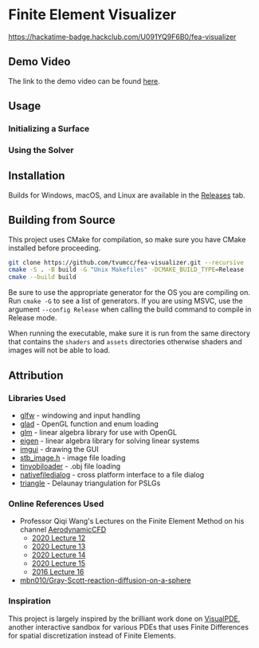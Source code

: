 # Finite Element Visualizer
https://hackatime-badge.hackclub.com/U091YQ9F6B0/fea-visualizer

## Demo Video
The link to the demo video can be found [here]().

## Usage

### Initializing a Surface

### Using the Solver

## Installation
Builds for Windows, macOS, and Linux are available in the [Releases](https://github.com/tvumcc/fea-visualizer/releases) tab.

## Building from Source
This project uses CMake for compilation, so make sure you have CMake installed before proceeding.

```bash
git clone https://github.com/tvumcc/fea-visualizer.git --recursive
cmake -S . -B build -G "Unix Makefiles" -DCMAKE_BUILD_TYPE=Release
cmake --build build
```

Be sure to use the appropriate generator for the OS you are compiling on. Run `cmake -G` to see a list of generators. If you are using MSVC, use the argument `--config Release` when calling the build command to compile in Release mode.

When running the executable, make sure it is run from the same directory that contains the `shaders` and `assets` directories otherwise shaders and images will not be able to load.

## Attribution

### Libraries Used
- [glfw](https://github.com/glfw/glfw) - windowing and input handling
- [glad](https://gen.glad.sh/) - OpenGL function and enum loading
- [glm](https://github.com/g-truc/glm) - linear algebra library for use with OpenGL
- [eigen](https://gitlab.com/libeigen/eigen) - linear algebra library for solving linear systems
- [imgui](https://github.com/ocornut/imgui) - drawing the GUI
- [stb_image.h](https://github.com/nothings/stb/blob/master/stb_image.h) - image file loading
- [tinyobjloader](https://github.com/tinyobjloader/tinyobjloader) - .obj file loading
- [nativefiledialog](https://github.com/mlabbe/nativefiledialog) - cross platform interface to a file dialog
- [triangle](https://github.com/libigl/triangle) - Delaunay triangulation for PSLGs

### Online References Used
- Professor Qiqi Wang's Lectures on the Finite Element Method on his channel [AerodynamicCFD](https://www.youtube.com/@AeroCFD)
    - [2020 Lecture 12](https://www.youtube.com/playlist?list=PLcqHTXprNMIOEwNpmNo7HWx68FzBTxTh3)
    - [2020 Lecture 13](https://www.youtube.com/playlist?list=PLcqHTXprNMIPvSgBidAYOY1fIunDywInP)
    - [2020 Lecture 14](https://www.youtube.com/playlist?list=PLcqHTXprNMIN-YciJQ4gtVGrlrhG8bPQp)
    - [2020 Lecture 15](https://www.youtube.com/playlist?list=PLcqHTXprNMIMvURxGSkTe6ef3-DhfJxEn)
    - [2016 Lecture 16](https://www.youtube.com/playlist?list=PLcqHTXprNMIOhhcvwc5bWNs5CQfNKhpM-)
- [mbn010/Gray-Scott-reaction-diffusion-on-a-sphere](https://github.com/mbn010/Gray-Scott-reaction-diffusion-on-a-sphere)

### Inspiration
This project is largely inspired by the brilliant work done on [VisualPDE](https://visualpde.com/), another interactive sandbox for various PDEs that uses Finite Differences for spatial discretization instead of Finite Elements.